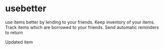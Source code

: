 # usebetter
use items better by lending to your friends. Keep inventory of your items.
Track items which are borrowed to your friends. Send automatic reminders to return

Updated item